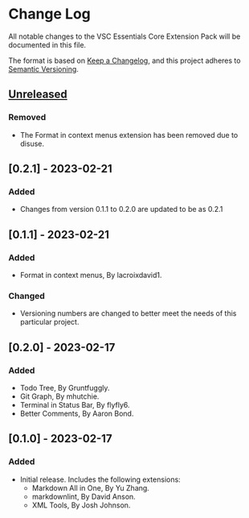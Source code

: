 # Change Log

All notable changes to the VSC Essentials Core Extension Pack will be documented in this file.

The format is based on [Keep a Changelog](https://keepachangelog.com/en/1.0.0/),
and this project adheres to [Semantic Versioning](https://semver.org/spec/v2.0.0.html).

## [Unreleased]

### Removed

* The Format in context menus extension has been removed due to disuse.

## [0.2.1] - 2023-02-21

### Added

* Changes from version 0.1.1 to 0.2.0 are updated to be as 0.2.1

## [0.1.1] - 2023-02-21

### Added

* Format in context menus, By lacroixdavid1.

### Changed

* Versioning numbers are changed to better meet the needs of this particular project.

## [0.2.0] - 2023-02-17

### Added

* Todo Tree, By Gruntfuggly.
* Git Graph, By mhutchie.
* Terminal in Status Bar, By flyfly6.
* Better Comments, By Aaron Bond.

## [0.1.0] - 2023-02-17

### Added

* Initial release. Includes the following extensions:
  * Markdown All in One, By Yu Zhang.
  * markdownlint, By David Anson.
  * XML Tools, By Josh Johnson.

[Unreleased]: https://github.com/Gydunhn/VSC-Essentials/tree/develop
[0.0.1]: https://github.com/Gydunhn/VSC-Essentials/releases/tag/0.0.1
